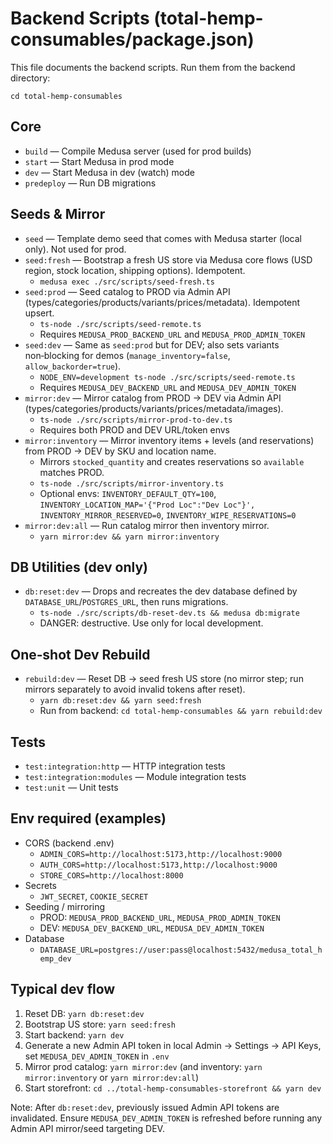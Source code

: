 # Backend Scripts (total-hemp-consumables/package.json)

This file documents the backend scripts. Run them from the backend directory:

```
cd total-hemp-consumables
```

## Core
- `build` — Compile Medusa server (used for prod builds)
- `start` — Start Medusa in prod mode
- `dev` — Start Medusa in dev (watch) mode
- `predeploy` — Run DB migrations

## Seeds & Mirror
- `seed` — Template demo seed that comes with Medusa starter (local only). Not used for prod.
- `seed:fresh` — Bootstrap a fresh US store via Medusa core flows (USD region, stock location, shipping options). Idempotent.
  - `medusa exec ./src/scripts/seed-fresh.ts`
- `seed:prod` — Seed catalog to PROD via Admin API (types/categories/products/variants/prices/metadata). Idempotent upsert.
  - `ts-node ./src/scripts/seed-remote.ts`
  - Requires `MEDUSA_PROD_BACKEND_URL` and `MEDUSA_PROD_ADMIN_TOKEN`
- `seed:dev` — Same as `seed:prod` but for DEV; also sets variants non‑blocking for demos (`manage_inventory=false`, `allow_backorder=true`).
  - `NODE_ENV=development ts-node ./src/scripts/seed-remote.ts`
  - Requires `MEDUSA_DEV_BACKEND_URL` and `MEDUSA_DEV_ADMIN_TOKEN`
- `mirror:dev` — Mirror catalog from PROD → DEV via Admin API (types/categories/products/variants/prices/metadata/images).
  - `ts-node ./src/scripts/mirror-prod-to-dev.ts`
  - Requires both PROD and DEV URL/token envs
- `mirror:inventory` — Mirror inventory items + levels (and reservations) from PROD → DEV by SKU and location name.
  - Mirrors `stocked_quantity` and creates reservations so `available` matches PROD.
  - `ts-node ./src/scripts/mirror-inventory.ts`
  - Optional envs: `INVENTORY_DEFAULT_QTY=100`, `INVENTORY_LOCATION_MAP='{"Prod Loc":"Dev Loc"}', INVENTORY_MIRROR_RESERVED=0`, `INVENTORY_WIPE_RESERVATIONS=0`
- `mirror:dev:all` — Run catalog mirror then inventory mirror.
  - `yarn mirror:dev && yarn mirror:inventory`

## DB Utilities (dev only)
- `db:reset:dev` — Drops and recreates the dev database defined by `DATABASE_URL`/`POSTGRES_URL`, then runs migrations.
  - `ts-node ./src/scripts/db-reset-dev.ts && medusa db:migrate`
  - DANGER: destructive. Use only for local development.

## One‑shot Dev Rebuild
- `rebuild:dev` — Reset DB → seed fresh US store (no mirror step; run mirrors separately to avoid invalid tokens after reset).
  - `yarn db:reset:dev && yarn seed:fresh`
  - Run from backend: `cd total-hemp-consumables && yarn rebuild:dev`

## Tests
- `test:integration:http` — HTTP integration tests
- `test:integration:modules` — Module integration tests
- `test:unit` — Unit tests

## Env required (examples)
- CORS (backend .env)
  - `ADMIN_CORS=http://localhost:5173,http://localhost:9000`
  - `AUTH_CORS=http://localhost:5173,http://localhost:9000`
  - `STORE_CORS=http://localhost:8000`
- Secrets
  - `JWT_SECRET`, `COOKIE_SECRET`
- Seeding / mirroring
  - PROD: `MEDUSA_PROD_BACKEND_URL`, `MEDUSA_PROD_ADMIN_TOKEN`
  - DEV: `MEDUSA_DEV_BACKEND_URL`, `MEDUSA_DEV_ADMIN_TOKEN`
- Database
  - `DATABASE_URL=postgres://user:pass@localhost:5432/medusa_total_hemp_dev`

## Typical dev flow
1) Reset DB: `yarn db:reset:dev`
2) Bootstrap US store: `yarn seed:fresh`
3) Start backend: `yarn dev`
4) Generate a new Admin API token in local Admin → Settings → API Keys, set `MEDUSA_DEV_ADMIN_TOKEN` in `.env`
5) Mirror prod catalog: `yarn mirror:dev` (and inventory: `yarn mirror:inventory` or `yarn mirror:dev:all`)
6) Start storefront: `cd ../total-hemp-consumables-storefront && yarn dev`

Note: After `db:reset:dev`, previously issued Admin API tokens are invalidated. Ensure `MEDUSA_DEV_ADMIN_TOKEN` is refreshed before running any Admin API mirror/seed targeting DEV.
